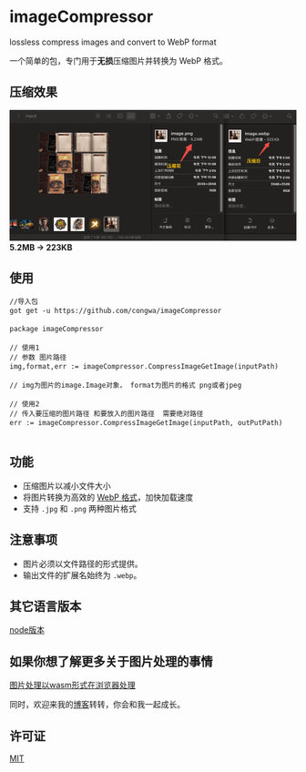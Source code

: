 # imageCompressor
lossless compress images and convert to WebP format

一个简单的包，专门用于**无损**压缩图片并转换为 WebP 格式。

## 压缩效果

![Alt text](/imgs/result.png)
**5.2MB -> 223KB**

## 使用

```golang
//导入包
got get -u https://github.com/congwa/imageCompressor

package imageCompressor

// 使用1
// 参数 图片路径
img,format,err := imageCompressor.CompressImageGetImage(inputPath)

// img为图片的image.Image对象， format为图片的格式 png或者jpeg

// 使用2
// 传入要压缩的图片路径 和要放入的图片路径  需要绝对路径
err := imageCompressor.CompressImageGetImage(inputPath, outPutPath)


```

## 功能

- 压缩图片以减小文件大小
- 将图片转换为高效的 [WebP 格式](https://developers.google.com/speed/webp)，加快加载速度
- 支持 `.jpg` 和 `.png` 两种图片格式

## 注意事项

- 图片必须以文件路径的形式提供。
- 输出文件的扩展名始终为 `.webp`。

## 其它语言版本

[node版本](https://github.com/congwa/image-lossless-compressor)


## 如果你想了解更多关于图片处理的事情

[图片处理以wasm形式在浏览器处理](https://github.com/congwa/wasm-codecs-browser)

同时，欢迎来我的[博客](https://github.com/congwa/Front-end-Basics-Notes)转转，你会和我一起成长。



## 许可证

[MIT](https://opensource.org/licenses/MIT)